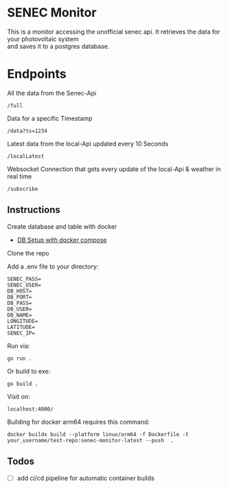 # SENEC Monitor
This is a monitor accessing the unofficial senec api.
It retrieves the data for your photovoltaic system  
and saves it to a postgres database.  

# Endpoints

All the data from the Senec-Api
```
/full 
```

Data for a specific Timestamp
```
/data?ts=1234
```

Latest data from the local-Api updated every 10 Seconds
```
/localLatest 
```

Websocket Connection that gets every update of the local-Api & weather in real time
```
/subscribe
```



## Instructions

Create database and table with docker
- [DB Setup with docker compose](https://github.com/zvup/senec-monitor-db)


Clone the repo


Add a .env file to your directory:

    SENEC_PASS=
    SENEC_USER=
    DB_HOST=
    DB_PORT=
    DB_PASS=
    DB_USER=
    DB_NAME= 
    LONGITUDE=
    LATITUDE=
    SENEC_IP=

Run via:

    go run .

Or build to exe:
    
    go build .

Visit on:
```shell
localhost:4000/
```

Building for docker arm64 requires this command:
```shell
docker buildx build --platform linux/arm64 -f Dockerfile -t your_username/test-repo:senec-monitor-latest --push  .
```

## Todos
- [ ] add ci/cd pipeline for automatic container builds


